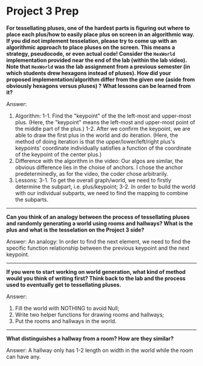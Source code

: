 # Project 3 Prep

**For tessellating pluses, one of the hardest parts is figuring out where to place each plus/how to easily place plus on screen in an algorithmic way.
If you did not implement tesselation, please try to come up with an algorithmic approach to place pluses on the screen. This means a strategy, pseudocode, or even actual code! 
Consider the `HexWorld` implementation provided near the end of the lab (within the lab video). Note that `HexWorld` was the lab assignment from a previous semester (in which students drew hexagons instead of pluses). 
How did your proposed implementation/algorithm differ from the given one (aside from obviously hexagons versus pluses) ? What lessons can be learned from it?**

Answer:
1. Algorithm: 
1-1. Find the "keypoint" of the the left-most and upper-most plus. 
(Here, the "keypoint" means the left-most and upper-most point of the middle part of the plus.)
1-2. After we confirm the keypoint, we are able to draw the first plus in the world and do iteration.
(Here, the method of doing iteration is that the upper/lower/left/right plus's keypoints' coordinate individually satisfies a function of the coordinate of the keypoint of the center plus.) 
2. Difference with the algorithm in the video:
Our algos are similar,
the obvious difference lies in the choise of anchors.
I chose the anchor predeterminedly, as for the video, the coder chose arbitrarily.
3. Lessons:
3-1. To get the overall graph/world, we need to firstly determine the subpart, i.e. plus/keypoint;
3-2. In order to build the world with our individual subparts, we need to find the mapping to combine the subparts.
-----

**Can you think of an analogy between the process of tessellating pluses and randomly generating a world using rooms and hallways?
What is the plus and what is the tesselation on the Project 3 side?**

Answer:
An analogy: In order to find the next element, we need to find the specific function relationship between the previous keypoint and the next keypoint.

-----
**If you were to start working on world generation, what kind of method would you think of writing first? 
Think back to the lab and the process used to eventually get to tessellating pluses.**

Answer:
1. Fill the world with NOTHING to avoid Null;
2. Write two helper functions for drawing rooms and hallways;
3. Put the rooms and hallways in the world.

-----
**What distinguishes a hallway from a room? How are they similar?**

Answer:
A hallway only has 1-2 length on width in the world while the room can have any.